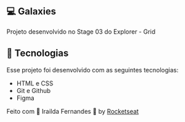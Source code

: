 
## 💻 Galaxies

Projeto desenvolvido no Stage 03 do Explorer - Grid

## 🚀 Tecnologias

Esse projeto foi desenvolvido com as seguintes tecnologias:

- HTML e CSS
- Git e Github
- Figma

Feito com &#x1F49C; Irailda Fernandes &#x1F43B; by <a href="https://rocketseat.com.br/">Rocketseat</a>
